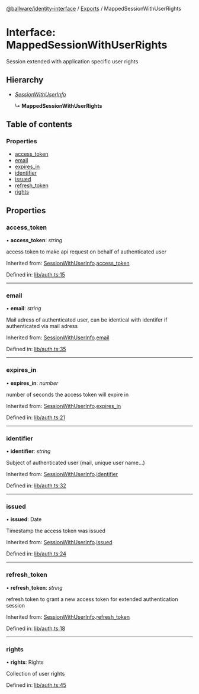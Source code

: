 [@ballware/identity-interface](../README.md) / [Exports](../modules.md) / MappedSessionWithUserRights

# Interface: MappedSessionWithUserRights

Session extended with application specific user rights

## Hierarchy

* [*SessionWithUserInfo*](sessionwithuserinfo.md)

  ↳ **MappedSessionWithUserRights**

## Table of contents

### Properties

- [access\_token](mappedsessionwithuserrights.md#access_token)
- [email](mappedsessionwithuserrights.md#email)
- [expires\_in](mappedsessionwithuserrights.md#expires_in)
- [identifier](mappedsessionwithuserrights.md#identifier)
- [issued](mappedsessionwithuserrights.md#issued)
- [refresh\_token](mappedsessionwithuserrights.md#refresh_token)
- [rights](mappedsessionwithuserrights.md#rights)

## Properties

### access\_token

• **access\_token**: *string*

access token to make api request on behalf of authenticated user

Inherited from: [SessionWithUserInfo](sessionwithuserinfo.md).[access_token](sessionwithuserinfo.md#access_token)

Defined in: [lib/auth.ts:15](https://github.com/ballware/ballware-client/blob/61bbbf8/libs/identity-interface/src/lib/auth.ts#L15)

___

### email

• **email**: *string*

Mail adress of authenticated user, can be identical with identifer if authenticated via mail adress

Inherited from: [SessionWithUserInfo](sessionwithuserinfo.md).[email](sessionwithuserinfo.md#email)

Defined in: [lib/auth.ts:35](https://github.com/ballware/ballware-client/blob/61bbbf8/libs/identity-interface/src/lib/auth.ts#L35)

___

### expires\_in

• **expires\_in**: *number*

number of seconds the access token will expire in

Inherited from: [SessionWithUserInfo](sessionwithuserinfo.md).[expires_in](sessionwithuserinfo.md#expires_in)

Defined in: [lib/auth.ts:21](https://github.com/ballware/ballware-client/blob/61bbbf8/libs/identity-interface/src/lib/auth.ts#L21)

___

### identifier

• **identifier**: *string*

Subject of authenticated user (mail, unique user name...)

Inherited from: [SessionWithUserInfo](sessionwithuserinfo.md).[identifier](sessionwithuserinfo.md#identifier)

Defined in: [lib/auth.ts:32](https://github.com/ballware/ballware-client/blob/61bbbf8/libs/identity-interface/src/lib/auth.ts#L32)

___

### issued

• **issued**: Date

Timestamp the access token was issued

Inherited from: [SessionWithUserInfo](sessionwithuserinfo.md).[issued](sessionwithuserinfo.md#issued)

Defined in: [lib/auth.ts:24](https://github.com/ballware/ballware-client/blob/61bbbf8/libs/identity-interface/src/lib/auth.ts#L24)

___

### refresh\_token

• **refresh\_token**: *string*

refresh token to grant a new access token for extended authentication session

Inherited from: [SessionWithUserInfo](sessionwithuserinfo.md).[refresh_token](sessionwithuserinfo.md#refresh_token)

Defined in: [lib/auth.ts:18](https://github.com/ballware/ballware-client/blob/61bbbf8/libs/identity-interface/src/lib/auth.ts#L18)

___

### rights

• **rights**: Rights

Collection of user rights

Defined in: [lib/auth.ts:45](https://github.com/ballware/ballware-client/blob/61bbbf8/libs/identity-interface/src/lib/auth.ts#L45)
